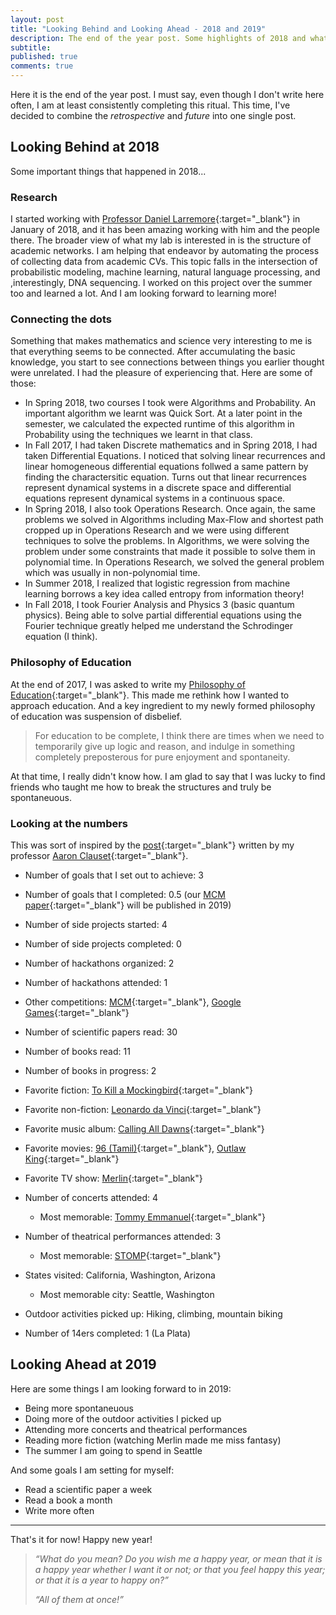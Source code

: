 ```yaml
---
layout: post
title: "Looking Behind and Looking Ahead - 2018 and 2019"
description: The end of the year post. Some highlights of 2018 and what I'm looking forward to in 2019.
subtitle: 
published: true
comments: true
---
```



Here it is the end of the year post. I must say, even though I don't write here often, I am at least consistently completing this ritual. This time, I've decided to combine the _retrospective_ and _future_ into one single post.

<!--excerpt_ends-->

## Looking Behind at 2018

Some important things that happened in 2018...

### Research

I started working with [Professor Daniel Larremore](http://danlarremore.com/){:target="_blank"} in January of 2018, and it has been amazing working with him and the people there. The broader view of what my lab is interested in is the structure of academic networks. I am helping that endeavor by automating the process of collecting data from academic CVs. This topic falls in the intersection of probabilistic modeling, machine learning, natural language processing, and ,interestingly, DNA sequencing. I worked on this project over the summer too and learned a lot. And I am looking forward to learning more!

### Connecting the dots

Something that makes mathematics and science very interesting to me is that everything seems to be connected. After accumulating the basic knowledge, you start to see connections between things you earlier thought were unrelated. I had the pleasure of experiencing that. Here are some of those:
- In Spring 2018, two courses I took were Algorithms and Probability. An important algorithm we learnt was Quick Sort. At a later point in the semester, we calculated the expected runtime of this algorithm in Probability using the techniques we learnt in that class.
- In Fall 2017, I had taken Discrete mathematics and in Spring 2018, I had taken Differential Equations. I noticed that solving linear recurrences and linear homogeneous differential equations follwed a same pattern by finding the charactersitic equation. Turns out that linear recurrences represent dynamical systems in a discrete space and differential equations represent dynamical systems in a continuous space.
- In Spring 2018, I also took Operations Research. Once again, the same problems we solved in Algorithms including Max-Flow and shortest path cropped up in Operations Research and we were using different techniques to solve the problems. In Algorithms, we were solving the problem under some constraints that made it possible to solve them in polynomial time. In Operations Research, we solved the general problem which was usually in non-polynomial time.
- In Summer 2018, I realized that logistic regression from machine learning borrows a key idea called entropy from information theory!
- In Fall 2018, I took Fourier Analysis and Physics 3 (basic quantum physics). Being able to solve partial differential equations using the Fourier technique greatly helped me understand the Schrodinger equation (I think).

### Philosophy of Education

At the end of 2017, I was asked to write my [Philosophy of Education](../../../../philosophy/){:target="_blank"}. This made me rethink how I wanted to approach education. And a key ingredient to my newly formed philosophy of education was suspension of disbelief.

> For education to be complete, I think there are times when we need to temporarily give up logic and reason, and indulge in something completely preposterous for pure enjoyment and spontaneity.

At that time, I really didn't know how. I am glad to say that I was lucky to find friends who taught me how to break the structures and truly be spontaneuous.

### Looking at the numbers

This was sort of inspired by the [post](https://aaronclauset.github.io/2018_YiR){:target="_blank"} written by my professor [Aaron Clauset](http://tuvalu.santafe.edu/~aaronc/){:target="_blank"}.

- Number of goals that I set out to achieve: 3
- Number of goals that I completed: 0.5 (our [MCM paper](/assets/pdf/cost-of-privacy.pdf){:target="_blank"} will be published in 2019)

- Number of side projects started: 4
- Number of side projects completed: 0

- Number of hackathons organized: 2
- Number of hackathons attended: 1
- Other competitions: [MCM](http://www.comap.com/undergraduate/contests/){:target="_blank"}, [Google Games](https://buildyourfuture.withgoogle.com/events/google-games/#!?detail-content-tabby_activeEl=about){:target="_blank"}

- Number of scientific papers read: 30

- Number of books read: 11
- Number of books in progress: 2
- Favorite fiction: [To Kill a Mockingbird](https://en.wikipedia.org/wiki/To_Kill_a_Mockingbird){:target="_blank"}
- Favorite non-fiction: [Leonardo da Vinci](https://www.amazon.com/Leonardo-Vinci-Walter-Isaacson/dp/1501139150){:target="_blank"}

- Favorite music album: [Calling All Dawns](https://en.wikipedia.org/wiki/Calling_All_Dawns){:target="_blank"}
- Favorite movies: [96 (Tamil)](https://en.wikipedia.org/wiki/96_(film)){:target="_blank"}, [Outlaw King](https://en.wikipedia.org/wiki/Outlaw_King){:target="_blank"}
- Favorite TV show: [Merlin](https://en.wikipedia.org/wiki/Merlin_(2008_TV_series)){:target="_blank"}

- Number of concerts attended: 4
	- Most memorable: [Tommy Emmanuel](https://calendar.colorado.edu/event/tommy_emmanuel#.XCpxrFxKhPY){:target="_blank"}
- Number of theatrical performances attended: 3
	- Most memorable: [STOMP](https://www.denvercenter.org/stomp-returns-to-denver-in-all-its-explosive-syncopated-glory/){:target="_blank"}

- States visited: California, Washington, Arizona
	- Most memorable city: Seattle, Washington

- Outdoor activities picked up: Hiking, climbing, mountain biking
- Number of 14ers completed: 1 (La Plata)

## Looking Ahead at 2019

Here are some things I am looking forward to in 2019:
- Being more spontaneuous
- Doing more of the outdoor activities I picked up
- Attending more concerts and theatrical performances
- Reading more fiction (watching Merlin made me miss fantasy)
- The summer I am going to spend in Seattle

And some goals I am setting for myself:
- Read a scientific paper a week
- Read a book a month
- Write more often

<hr>

That's it for now! Happy new year!

>*“What do you mean? Do you wish me a happy year, or mean that it is a happy year whether I want it or not; or that you feel happy this year; or that it is a year to happy on?”*
> 
>*“All of them at once!”*